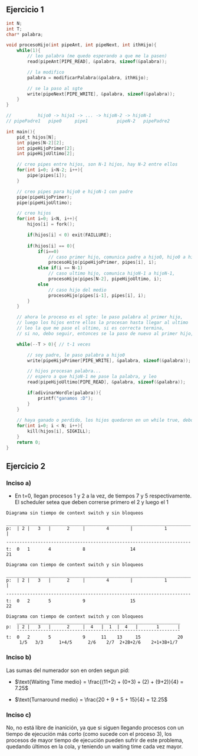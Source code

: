 ## Ejercicio 1

```c
int N;
int T;
char* palabra;

void procesoHijo(int pipeAnt, int pipeNext, int ithHijo){
    while(1){
        // leo palabra (me quedo esperando a que me la pasen)
        read(pipeAnt[PIPE_READ], &palabra, sizeof(&palabra));

        // la modifico
        palabra = modificarPalabra(&palabra, ithHijo);

        // se la paso al sgte
        write(pipeNext[PIPE_WRITE], &palabra, sizeof(&palabra));
    }
}

//          hijo0 -> hijo1 -> ... -> hijoN-2 -> hijoN-1
// pipePadre1   pipe0     pipe1           pipeN-2   pipePadre2

int main(){
    pid_t hijos[N];
    int pipes[N-2][2];
    int pipeHijoPrimer[2];
    int pipeHijoUltimo[2];

    // creo pipes entre hijos, son N-1 hijos, hay N-2 entre ellos
    for(int i=0; i<N-2; i++){
        pipe(pipes[i]);
    }

    // creo pipes para hijo0 e hijoN-1 con padre
    pipe(pipeHijoPrimer);
    pipe(pipeHijoUltimo);

    // creo hijos
    for(int i=0; i<N, i++){
        hijos[i] = fork();

        if(hijos[i] < 0) exit(FAILLURE);
        
        if(hijos[i] == 0){
            if(i==0)
                // caso primer hijo, comunica padre a hijo0, hijo0 a hijo1
                procesoHijo(pipeHijoPrimer, pipes[i], i);
            else if(i == N-1)
                // caso ultimo hijo, comunica hijoN-1 a hijoN-1, 
                procesoHijo(pipes[N-2], pipeHijoUltimo, i);
            else
                // caso hijo del medio
                procesoHijo(pipes[i-1], pipes[i], i);
        }
    }

    // ahora le proceso es el sgte: le paso palabra al primer hijo,
    // luego los hijos entre ellos la procesan hasta llegar al ultimo
    // leo la que me pase el ultimo, si es correcta termina,
    // si no, debo seguir, entonces se la paso de nuevo al primer hijo, y sigue...

    while(--T > 0){ // t-1 veces

        // soy padre, le paso palabra a hijo0
        write(pipeHijoPrimer[PIPE_WRITE], &palabra, sizeof(&palabra));

        // hijos procesan palabra...
        // espero a que hijoN-1 me pase la palabra, y leo
        read(pipeHijoUltimo[PIPE_READ], &palabra, sizeof(&palabra));

        if(adivinarWordle(palabra)){
            printf("ganamos :D");
        }
    }
    
    // haya ganado o perdido, los hijos quedaron en un while true, debo matarlos
    for(int i=0; i < N; i++){
        kill(hijos[i], SIGKILL);
    }
    return 0;
}
```


## Ejercicio 2

### Inciso a)

- En t=0, llegan procesos 1 y 2 a la vez, de tiempos 7 y 5 respectivamente. El scheduler setea que deben correrse primero el 2 y luego el 1


```
Diagrama sin tiempo de context switch y sin bloqueos
    ______________________________________________________________________
p:  | 2 |   3   |      2     |        4        |            1            |
    ¯¯¯¯¯¯¯¯¯¯¯¯¯¯¯¯¯¯¯¯¯¯¯¯¯¯¯¯¯¯¯¯¯¯¯¯¯¯¯¯¯¯¯¯¯¯¯¯¯¯¯¯¯¯¯¯¯¯¯¯¯¯¯¯¯¯¯¯¯¯
t:  0   1       4            8                 14                        21
```

```
Diagrama con tiempo de context switch y sin bloqueos
    ______________________________________________________________________
p:  | 2 |   3   |      2     |        4        |            1            |
    ¯¯¯¯¯¯¯¯¯¯¯¯¯¯¯¯¯¯¯¯¯¯¯¯¯¯¯¯¯¯¯¯¯¯¯¯¯¯¯¯¯¯¯¯¯¯¯¯¯¯¯¯¯¯¯¯¯¯¯¯¯¯¯¯¯¯¯¯¯¯
t:  0   2       5            9                 15                        22
```

```
Diagrama con tiempo de context switch y con bloqueos
    ______________________________________________________________
p:  | 2 |   3   |      2     |  4   |  1  |  4   |       1       |
    ¯¯¯¯¯¯¯¯¯¯¯¯¯¯¯¯¯¯¯¯¯¯¯¯¯¯¯¯¯¯¯¯¯¯¯¯¯¯¯¯¯¯¯¯¯¯¯¯¯¯¯¯¯¯¯¯¯¯¯¯¯¯
t:  0   2       5            9      11    13     15              20
     1/5   3/3      1+4/5      2/6    2/7  2+2B+2/6    2+1+3B+1/7
```

### Inciso b)

Las sumas del numerador son en orden segun pid:  

- $\text{Waiting Time medio} = \frac{(11+2) + (0+3) + (2) + (9+2)}{4} = 7.25$

- $\text{Turnaround medio} = \frac{20 + 9 + 5 + 15}{4} = 12.25$

### Inciso c)

No, no está libre de inanición, ya que si siguen llegando procesos con un tiempo de ejecución más corto (como sucede con el proceso 3), los procesos de mayor tiempo de ejecución pueden sufrir de este problema, quedando últimos en la cola, y teniendo un waiting time cada vez mayor.  
